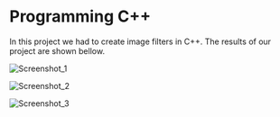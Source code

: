 # Programming C++

In this project we had to create image filters in C++. The results of our project are shown bellow.

![Screenshot_1](C:\Users\Roni\Desktop\Everything\MyProjects\C++\img\Screenshot_1.png)

![Screenshot_2](C:\Users\Roni\Desktop\Everything\MyProjects\C++\img\Screenshot_2.png)

![Screenshot_3](C:\Users\Roni\Desktop\Everything\MyProjects\C++\img\Screenshot_3.png)


